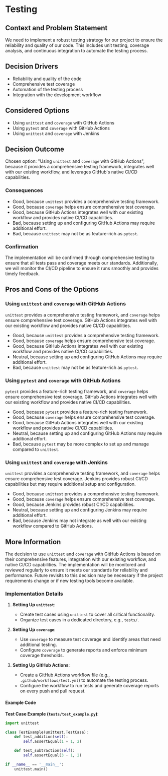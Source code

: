 # Testing

## Context and Problem Statement

We need to implement a robust testing strategy for our project to ensure the reliability and quality of our code. This includes unit testing, coverage analysis, and continuous integration to automate the testing process.

## Decision Drivers

* Reliability and quality of the code
* Comprehensive test coverage
* Automation of the testing process
* Integration with the development workflow

## Considered Options

* Using `unittest` and `coverage` with GitHub Actions
* Using `pytest` and `coverage` with GitHub Actions
* Using `unittest` and `coverage` with Jenkins

## Decision Outcome

Chosen option: "Using `unittest` and `coverage` with GitHub Actions", because it provides a comprehensive testing framework, integrates well with our existing workflow, and leverages GitHub's native CI/CD capabilities.

### Consequences

* Good, because `unittest` provides a comprehensive testing framework.
* Good, because `coverage` helps ensure comprehensive test coverage.
* Good, because GitHub Actions integrates well with our existing workflow and provides native CI/CD capabilities.
* Bad, because setting up and configuring GitHub Actions may require additional effort.
* Bad, because `unittest` may not be as feature-rich as `pytest`.

### Confirmation

The implementation will be confirmed through comprehensive testing to ensure that all tests pass and coverage meets our standards. Additionally, we will monitor the CI/CD pipeline to ensure it runs smoothly and provides timely feedback.

## Pros and Cons of the Options

### Using `unittest` and `coverage` with GitHub Actions

`unittest` provides a comprehensive testing framework, and `coverage` helps ensure comprehensive test coverage. GitHub Actions integrates well with our existing workflow and provides native CI/CD capabilities.

* Good, because `unittest` provides a comprehensive testing framework.
* Good, because `coverage` helps ensure comprehensive test coverage.
* Good, because GitHub Actions integrates well with our existing workflow and provides native CI/CD capabilities.
* Neutral, because setting up and configuring GitHub Actions may require additional effort.
* Bad, because `unittest` may not be as feature-rich as `pytest`.

### Using `pytest` and `coverage` with GitHub Actions

`pytest` provides a feature-rich testing framework, and `coverage` helps ensure comprehensive test coverage. GitHub Actions integrates well with our existing workflow and provides native CI/CD capabilities.

* Good, because `pytest` provides a feature-rich testing framework.
* Good, because `coverage` helps ensure comprehensive test coverage.
* Good, because GitHub Actions integrates well with our existing workflow and provides native CI/CD capabilities.
* Neutral, because setting up and configuring GitHub Actions may require additional effort.
* Bad, because `pytest` may be more complex to set up and manage compared to `unittest`.

### Using `unittest` and `coverage` with Jenkins

`unittest` provides a comprehensive testing framework, and `coverage` helps ensure comprehensive test coverage. Jenkins provides robust CI/CD capabilities but may require additional setup and configuration.

* Good, because `unittest` provides a comprehensive testing framework.
* Good, because `coverage` helps ensure comprehensive test coverage.
* Good, because Jenkins provides robust CI/CD capabilities.
* Neutral, because setting up and configuring Jenkins may require additional effort.
* Bad, because Jenkins may not integrate as well with our existing workflow compared to GitHub Actions.

## More Information

The decision to use `unittest` and `coverage` with GitHub Actions is based on their comprehensive features, integration with our existing workflow, and native CI/CD capabilities. The implementation will be monitored and reviewed regularly to ensure it meets our standards for reliability and performance. Future revisits to this decision may be necessary if the project requirements change or if new testing tools become available.

### Implementation Details

1. **Setting Up `unittest`**:
   - Create test cases using `unittest` to cover all critical functionality.
   - Organize test cases in a dedicated directory, e.g., `tests/`.

2. **Setting Up `coverage`**:
   - Use `coverage` to measure test coverage and identify areas that need additional testing.
   - Configure `coverage` to generate reports and enforce minimum coverage thresholds.

3. **Setting Up GitHub Actions**:
   - Create a GitHub Actions workflow file (e.g., `.github/workflows/test.yml`) to automate the testing process.
   - Configure the workflow to run tests and generate coverage reports on every push and pull request.

#### Example Code

**Test Case Example (`tests/test_example.py`)**:
```python
import unittest

class TestExample(unittest.TestCase):
    def test_addition(self):
        self.assertEqual(1 + 1, 2)

    def test_subtraction(self):
        self.assertEqual(3 - 1, 2)

if __name__ == '__main__':
    unittest.main()
